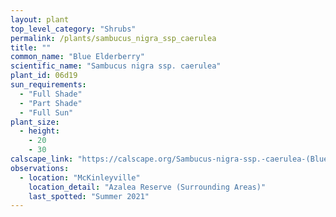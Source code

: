 ```yaml
---
layout: plant                                                              
top_level_category: "Shrubs"
permalink: /plants/sambucus_nigra_ssp_caerulea
title: ""
common_name: "Blue Elderberry"
scientific_name: "Sambucus nigra ssp. caerulea"
plant_id: 06d19
sun_requirements:
  - "Full Shade"
  - "Part Shade"
  - "Full Sun"
plant_size:
  - height: 
    - 20
    - 30
calscape_link: "https://calscape.org/Sambucus-nigra-ssp.-caerulea-(Blue-Elderberry)"
observations: 
  - location: "McKinleyville"
    location_detail: "Azalea Reserve (Surrounding Areas)"
    last_spotted: "Summer 2021"
---
```


